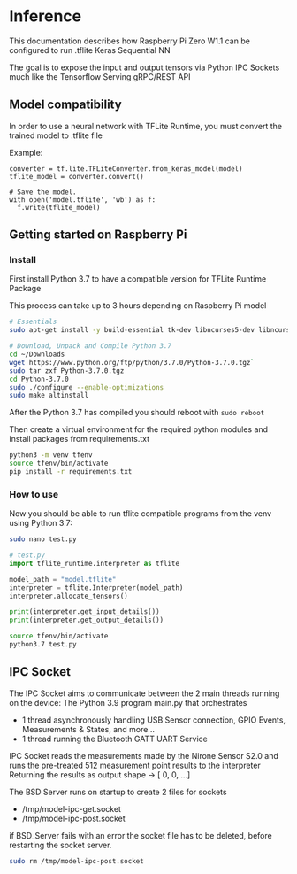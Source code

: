 # Inference

This documentation describes how Raspberry Pi Zero W1.1 can be configured 
to run .tflite Keras Sequential NN

The goal is to expose the input and output tensors via Python IPC Sockets 
much like the Tensorflow Serving gRPC/REST API

## Model compatibility

In order to use a neural network with TFLite Runtime, you must convert the trained model to .tflite file

Example:
```
converter = tf.lite.TFLiteConverter.from_keras_model(model)
tflite_model = converter.convert()

# Save the model.
with open('model.tflite', 'wb') as f:
  f.write(tflite_model)
```

## Getting started on Raspberry Pi

### Install

First install Python 3.7 to have a compatible version for TFLite Runtime Package

This process can take up to 3 hours depending on Raspberry Pi model
```bash
# Essentials
sudo apt-get install -y build-essential tk-dev libncurses5-dev libncursesw5-dev libreadline6-dev libdb5.3-dev libgdbm-dev libsqlite3-dev libssl-dev libbz2-dev libexpat1-dev liblzma-dev zlib1g-dev libffi-dev

# Download, Unpack and Compile Python 3.7
cd ~/Downloads
wget https://www.python.org/ftp/python/3.7.0/Python-3.7.0.tgz`
sudo tar zxf Python-3.7.0.tgz
cd Python-3.7.0
sudo ./configure --enable-optimizations
sudo make altinstall
```

After the Python 3.7 has compiled you should reboot with `sudo reboot`

Then create a virtual environment for the required python modules and install packages from requirements.txt
```bash
python3 -m venv tfenv
source tfenv/bin/activate
pip install -r requirements.txt
```

### How to use

Now you should be able to run tflite compatible programs from the venv using Python 3.7:

```bash
sudo nano test.py
```

```python
# test.py
import tflite_runtime.interpreter as tflite

model_path = "model.tflite"
interpreter = tflite.Interpreter(model_path)
interpreter.allocate_tensors()

print(interpreter.get_input_details())
print(interpreter.get_output_details())

```

```bash
source tfenv/bin/activate
python3.7 test.py
```

## IPC Socket

The IPC Socket aims to communicate between the 2 main threads running on the device:
The Python 3.9 program main.py that orchestrates
- 1 thread asynchronously handling USB Sensor connection, GPIO Events, Measurements & States, and more...
- 1 thread running the Bluetooth GATT UART Service

IPC Socket reads the measurements made by the Nirone Sensor S2.0
and runs the pre-treated 512 measurement point results to the interpreter
Returning the results as output shape -> [ 0, 0, ...]


The BSD Server runs on startup to create 2 files for sockets
- /tmp/model-ipc-get.socket
- /tmp/model-ipc-post.socket

if BSD_Server fails with an error the socket file has to be deleted, before restarting the socket server.
```bash
sudo rm /tmp/model-ipc-post.socket
```

